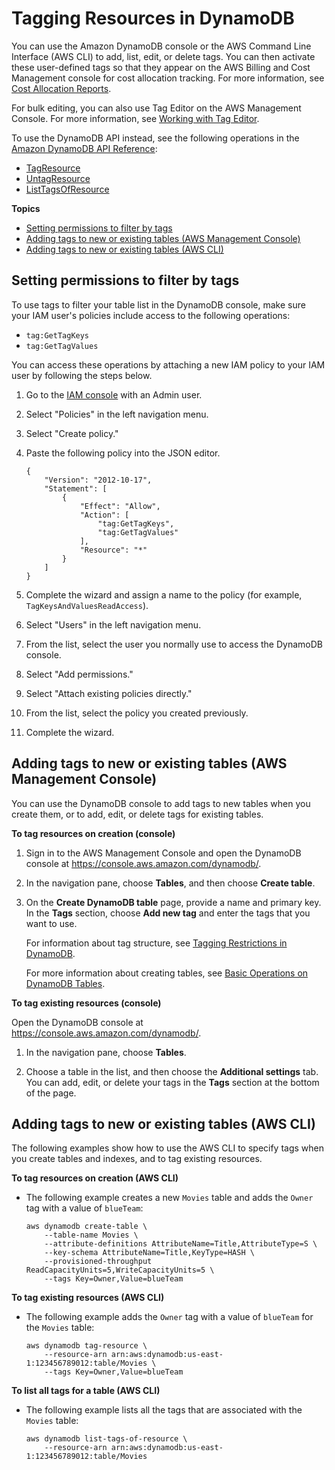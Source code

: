 # Tagging Resources in DynamoDB<a name="Tagging.Operations"></a>

You can use the Amazon DynamoDB console or the AWS Command Line Interface \(AWS CLI\) to add, list, edit, or delete tags\. You can then activate these user\-defined tags so that they appear on the AWS Billing and Cost Management console for cost allocation tracking\. For more information, see [Cost Allocation Reports](CostAllocationReports.md)\. 

 For bulk editing, you can also use Tag Editor on the AWS Management Console\. For more information, see [Working with Tag Editor](http://docs.aws.amazon.com/awsconsolehelpdocs/latest/gsg/tag-editor.html)\. 

 To use the DynamoDB API instead, see the following operations in the [Amazon DynamoDB API Reference](https://docs.aws.amazon.com/amazondynamodb/latest/APIReference/):
+ [TagResource](https://docs.aws.amazon.com/amazondynamodb/latest/APIReference/API_TagResource.html)
+ [UntagResource](https://docs.aws.amazon.com/amazondynamodb/latest/APIReference/API_UntagResource.html)
+ [ListTagsOfResource](https://docs.aws.amazon.com/amazondynamodb/latest/APIReference/API_ListTagsOfResource.html)

**Topics**
+ [Setting permissions to filter by tags](#Tagging.Operations.permissions)
+ [Adding tags to new or existing tables \(AWS Management Console\)](#Tagging.Operations.using-console)
+ [Adding tags to new or existing tables \(AWS CLI\)](#Tagging.Operations.using-cli)

## Setting permissions to filter by tags<a name="Tagging.Operations.permissions"></a>

To use tags to filter your table list in the DynamoDB console, make sure your IAM user's policies include access to the following operations:
+ `tag:GetTagKeys`
+ `tag:GetTagValues`

You can access these operations by attaching a new IAM policy to your IAM user by following the steps below\.

1. Go to the [IAM console](https://console.aws.amazon.com/iam/) with an Admin user\.

1. Select "Policies" in the left navigation menu\.

1. Select "Create policy\."

1. Paste the following policy into the JSON editor\.

   ```
   {
       "Version": "2012-10-17",
       "Statement": [
           {
               "Effect": "Allow",
               "Action": [
                   "tag:GetTagKeys",
                   "tag:GetTagValues"
               ],
               "Resource": "*"
           }
       ]
   }
   ```

1. Complete the wizard and assign a name to the policy \(for example, `TagKeysAndValuesReadAccess`\)\.

1. Select "Users" in the left navigation menu\.

1. From the list, select the user you normally use to access the DynamoDB console\.

1. Select "Add permissions\."

1. Select "Attach existing policies directly\."

1. From the list, select the policy you created previously\.

1. Complete the wizard\.

## Adding tags to new or existing tables \(AWS Management Console\)<a name="Tagging.Operations.using-console"></a>

You can use the DynamoDB console to add tags to new tables when you create them, or to add, edit, or delete tags for existing tables\.

**To tag resources on creation \(console\)**

1. Sign in to the AWS Management Console and open the DynamoDB console at [https://console\.aws\.amazon\.com/dynamodb/](https://console.aws.amazon.com/dynamodb/)\.

1. In the navigation pane, choose **Tables**, and then choose **Create table**\.

1. On the **Create DynamoDB table** page, provide a name and primary key\. In the **Tags** section, choose **Add new tag** and enter the tags that you want to use\.

   For information about tag structure, see [Tagging Restrictions in DynamoDB](TaggingRestrictions.md)\. 

   For more information about creating tables, see [Basic Operations on DynamoDB Tables](WorkingWithTables.Basics.md)\.

**To tag existing resources \(console\)**

Open the DynamoDB console at [https://console\.aws\.amazon\.com/dynamodb/](https://console.aws.amazon.com/dynamodb/)\.

1. In the navigation pane, choose **Tables**\.

1. Choose a table in the list, and then choose the **Additional settings** tab\. You can add, edit, or delete your tags in the **Tags** section at the bottom of the page\.

## Adding tags to new or existing tables \(AWS CLI\)<a name="Tagging.Operations.using-cli"></a>

The following examples show how to use the AWS CLI to specify tags when you create tables and indexes, and to tag existing resources\.

**To tag resources on creation \(AWS CLI\)**
+ The following example creates a new `Movies` table and adds the `Owner` tag with a value of `blueTeam`: 

  ```
  aws dynamodb create-table \
      --table-name Movies \
      --attribute-definitions AttributeName=Title,AttributeType=S \
      --key-schema AttributeName=Title,KeyType=HASH \
      --provisioned-throughput ReadCapacityUnits=5,WriteCapacityUnits=5 \
      --tags Key=Owner,Value=blueTeam
  ```

**To tag existing resources \(AWS CLI\)**
+ The following example adds the `Owner` tag with a value of `blueTeam` for the `Movies` table: 

  ```
  aws dynamodb tag-resource \
      --resource-arn arn:aws:dynamodb:us-east-1:123456789012:table/Movies \
      --tags Key=Owner,Value=blueTeam
  ```

**To list all tags for a table \(AWS CLI\)**
+ The following example lists all the tags that are associated with the `Movies` table:

  ```
  aws dynamodb list-tags-of-resource \
      --resource-arn arn:aws:dynamodb:us-east-1:123456789012:table/Movies
  ```